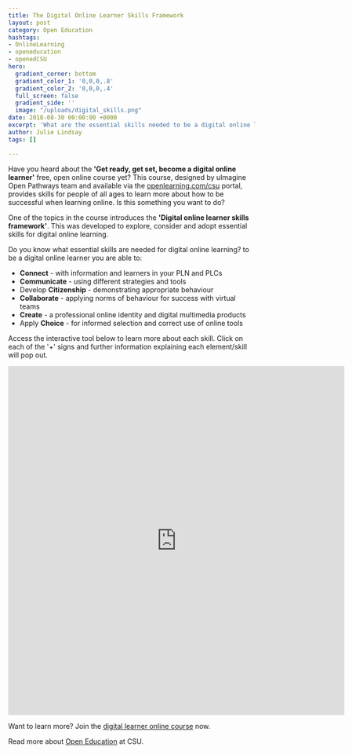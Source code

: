 ```yaml
---
title: The Digital Online Learner Skills Framework
layout: post
category: Open Education
hashtags:
- OnlineLearning
- openeducation
- openedCSU
hero:
  gradient_corner: bottom
  gradient_color_1: '0,0,0,.8'
  gradient_color_2: '0,0,0,.4'
  full_screen: false
  gradient_side: ''
  image: "/uploads/digital_skills.png"
date: 2018-08-30 00:00:00 +0000
excerpt: 'What are the essential skills needed to be a digital online learner? '
author: Julie Lindsay
tags: []

---
```

Have you heard about the **'Get ready, get set, become a digital online learner'** free, open online course yet? This course, designed by uImagine Open Pathways team and available via the [openlearning.com/csu](https://www.openlearning.com/csu/) portal, provides skills for people of all ages to learn more about how to be successful when learning online. Is this something you want to do?

One of the topics in the course introduces the **'Digital online learner skills framework'**. This was developed to explore, consider and adopt essential skills for digital online learning.

Do you know what essential skills are needed for digital online learning? to be a digital online learner you are able to:

* **Connect** - with information and learners in your PLN and PLCs
* **Communicate** - using different strategies and tools
* Develop **Citizenship** - demonstrating appropriate behaviour
* **Collaborate** - applying norms of behaviour for success with virtual teams
* **Create** - a professional online identity and digital multimedia products
* Apply **Choice** - for informed selection and correct use of online tools

Access the interactive tool below to learn more about each skill. Click on each of the '+' signs and further information explaining each element/skill will pop out.

<iframe src="https://h5p.csu.edu.au/openlearningtasters/wp-admin/admin-ajax.php?action=h5p_embed&id=7" width="686" height="711" frameborder="0" allowfullscreen="allowfullscreen"></iframe><script src="https://h5p.csu.edu.au/openlearningtasters/wp-content/plugins/h5p/h5p-php-library/js/h5p-resizer.js" charset="UTF-8"></script>

Want to learn more? Join the [digital learner online course]() now.

Read more about [Open Education]() at CSU.